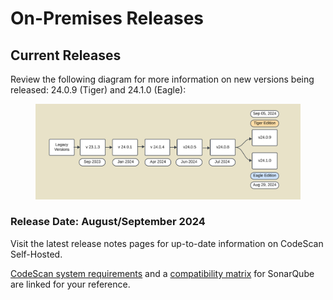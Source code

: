 # On-Premises Releases

## Current Releases&#x20;

Review the following diagram for more information on new versions being released: 24.0.9 (Tiger) and 24.1.0 (Eagle):

<figure><img src="../../../../.gitbook/assets/image (1499).png" alt=""><figcaption></figcaption></figure>

### Release Date: August/September 2024

Visit the latest release notes pages for up-to-date information on CodeScan Self-Hosted.

[CodeScan system requirements](https://knowledgebase.autorabit.com/product-guides/codescan/system-requirements-and-installation) and a [compatibility matrix](https://knowledgebase.autorabit.com/product-guides/codescan/system-requirements-and-installation#sonarqube-compatibility-matrix) for SonarQube are linked for your reference.&#x20;

